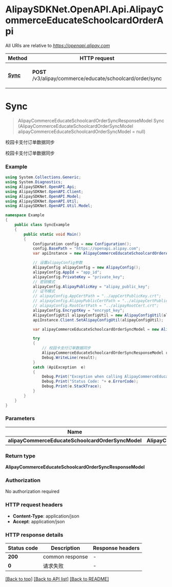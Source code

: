 # AlipaySDKNet.OpenAPI.Api.AlipayCommerceEducateSchoolcardOrderApi

All URIs are relative to *https://openapi.alipay.com*

Method | HTTP request | Description
------------- | ------------- | -------------
[**Sync**](AlipayCommerceEducateSchoolcardOrderApi.md#sync) | **POST** /v3/alipay/commerce/educate/schoolcard/order/sync | 校园卡支付订单数据同步


<a name="sync"></a>
# **Sync**
> AlipayCommerceEducateSchoolcardOrderSyncResponseModel Sync (AlipayCommerceEducateSchoolcardOrderSyncModel alipayCommerceEducateSchoolcardOrderSyncModel = null)

校园卡支付订单数据同步

校园卡支付订单数据同步

### Example
```csharp
using System.Collections.Generic;
using System.Diagnostics;
using AlipaySDKNet.OpenAPI.Api;
using AlipaySDKNet.OpenAPI.Client;
using AlipaySDKNet.OpenAPI.Model;
using AlipaySDKNet.OpenAPI.Util;
using AlipaySDKNet.OpenAPI.Util.Model;

namespace Example
{
    public class SyncExample
    {
        public static void Main()
        {
            Configuration config = new Configuration();
            config.BasePath = "https://openapi.alipay.com";
            var apiInstance = new AlipayCommerceEducateSchoolcardOrderApi(config);

            // 设置alipayConfig参数
            AlipayConfig alipayConfig = new AlipayConfig();
            alipayConfig.AppId = "app_id";
            alipayConfig.PrivateKey = "private_key";
            // 密钥模式
            alipayConfig.AlipayPublicKey = "alipay_public_key";
            // 证书模式
            // alipayConfig.AppCertPath = "../appCertPublicKey.crt";
            // alipayConfig.AlipayPublicCertPath = "../alipayCertPublicKey_RSA2.crt";
            // alipayConfig.RootCertPath = "../alipayRootCert.crt";
            alipayConfig.EncryptKey = "encrypt_key";
            AlipayConfigUtil alipayConfigUtil = new AlipayConfigUtil(alipayConfig);
            apiInstance.Client.SetAlipayConfigUtil(alipayConfigUtil);

            var alipayCommerceEducateSchoolcardOrderSyncModel = new AlipayCommerceEducateSchoolcardOrderSyncModel(); // AlipayCommerceEducateSchoolcardOrderSyncModel |  (optional) 

            try
            {
                // 校园卡支付订单数据同步
                AlipayCommerceEducateSchoolcardOrderSyncResponseModel result = apiInstance.Sync(alipayCommerceEducateSchoolcardOrderSyncModel);
                Debug.WriteLine(result);
            }
            catch (ApiException  e)
            {
                Debug.Print("Exception when calling AlipayCommerceEducateSchoolcardOrderApi.Sync: " + e.Message );
                Debug.Print("Status Code: "+ e.ErrorCode);
                Debug.Print(e.StackTrace);
            }
        }
    }
}
```

### Parameters

Name | Type | Description  | Notes
------------- | ------------- | ------------- | -------------
 **alipayCommerceEducateSchoolcardOrderSyncModel** | **AlipayCommerceEducateSchoolcardOrderSyncModel**|  | [optional] 

### Return type

**AlipayCommerceEducateSchoolcardOrderSyncResponseModel**

### Authorization

No authorization required

### HTTP request headers

 - **Content-Type**: application/json
 - **Accept**: application/json


### HTTP response details
| Status code | Description | Response headers |
|-------------|-------------|------------------|
| **200** | common response |  -  |
| **0** | 请求失败 |  -  |

[[Back to top]](#) [[Back to API list]](../README.md#documentation-for-api-endpoints) [[Back to README]](../README.md)

